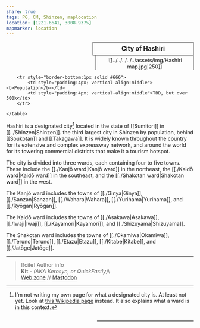 ```yaml
---  
share: true  
tags: PG, CM, Shinzen, maplocation  
location: [1221.6641, 3008.9375]  
mapmarker: location  
---  
```

<div>  
  <span style="float:right; width:260px; margin-left:14px; border:2px solid #666; line-height:1.5; font-size:larger; font-weight:bold; text-align:center; padding:4px">City of Hashiri</span>  
  </div>  
  
  <span style="float:right; clear:right; width:260px; margin-left:14px; border-left:2px solid #666; border-right:2px solid #666; border-collapse:collapse; text-align:center; padding-top:4px">![[../../../../../assets/img/Hashiri map.jpg|250]]</span>  
  
  <div class="" style="float:right; clear:right">  
    <table class="" style="float:right; clear:right; width:260px; margin-left:14px; margin-bottom:7px; border:2px solid #666; border-collapse:collapse; line-height:1.5; font-size:small">  
		  
		<tr style="border-bottom:1px solid #666">  
			<td style="padding:4px; vertical-align:middle"><b>Population</b></td>  
			<td style="padding:4px; vertical-align:middle">TBD, but over 500k</td>  
		</tr>  
			  
    </table>  
  </div>  
  
Hashiri is a designated city[^1] located in the state of [[Sumitori]] in [[../Shinzen|Shinzen]]. the third largest city in Shinzen by population, behind [[Soukotan]] and [[Takagawa]]. It is widely known throughout the country for its extensive and complex expressway network, and around the world for its towering commercial districts that make it a tourism hotspot.  
  
The city is divided into three wards, each containing four to five towns. These include the [[./Kanjō ward|Kanjō ward]] in the northeast, the [[./Kaidō ward|Kaidō ward]] in the southeast, and the [[./Shakotan ward|Shakotan ward]] in the west.  
  
The Kanjō ward includes the towns of [[./Ginya|Ginya]], [[./Sanzan|Sanzan]], [[./Wahara|Wahara]], [[./Yurihama|Yurihama]], and [[./Ryōgan|Ryōgan]].  
  
The Kaidō ward includes the towns of [[./Asakawa|Asakawa]], [[./Iwaji|Iwaji]], [[./Kayamori|Kayamori]], and [[./Shizuyama|Shizuyama]].  
  
The Shakotan ward includes the towns of [[./Okamiwa|Okamiwa]], [[./Teruno|Teruno]], [[./Etazu|Etazu]], [[./Kitabe|Kitabe]], and [[./Jatōge|Jatōge]].  
  
-----  
> [!cite] Author info  
> **Kit** - *(AKA Kerosyn, or QuickFastly)*\  
> [Web zone](https://kitabe.link) // [Mastodon](https://social.tripulse.net/@kit)  
  
[^1]: I'm not writing my own page for what a designated city is. At least not yet. Look at [this Wikipedia page](https://en.wikipedia.org/wiki/Cities_designated_by_government_ordinance_of_Japan) instead. It also explains what a ward is in this context.